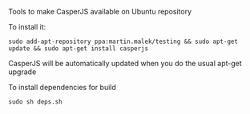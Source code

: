 Tools to make CasperJS available on Ubuntu repository

To install it:

    sudo add-apt-repository ppa:martin.malek/testing && sudo apt-get update && sudo apt-get install casperjs

CasperJS will be automatically updated when you do the usual apt-get upgrade

To install dependencies for build

    sudo sh deps.sh